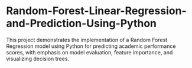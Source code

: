 # Random-Forest-Linear-Regression-and-Prediction-Using-Python
This project demonstrates the implementation of a Random Forest Regression model using Python for predicting academic performance scores, with emphasis on model evaluation, feature importance, and visualizing decision trees.
